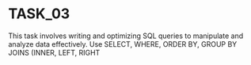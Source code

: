 # TASK_03
This task involves writing and optimizing SQL queries to manipulate and analyze data effectively.  Use SELECT, WHERE, ORDER BY, GROUP BY JOINS (INNER, LEFT, RIGHT
